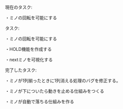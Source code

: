 現在のタスク:

・ミノの回転を可能にする





タスク:

・ミノの回転を可能にする

・HOLD機能を作成する

・nextミノを可視化する





完了したタスク:

・ミノが1列揃ったときに1列消える処理のバグを修正する。

・ミノが下についたら動きを止める仕組みをつくる

・ミノが自動で落ちる仕組みを作る
